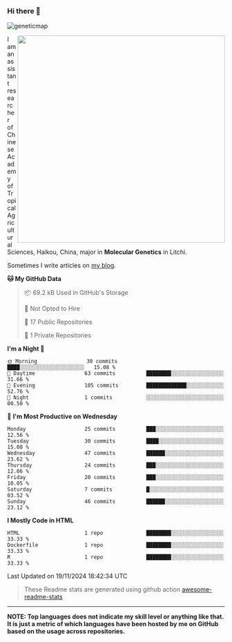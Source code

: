 ### Hi there 👋

<!--
**Wangchangsh/Wangchangsh** is a ✨ _special_ ✨ repository because its `README.md` (this file) appears on your GitHub profile.

Here are some ideas to get you started:

- 🔭 I’m currently working on ...
- 🌱 I’m currently learning ...
- 👯 I’m looking to collaborate on ...
- 🤔 I’m looking for help with ...
- 💬 Ask me about ...
- 📫 How to reach me: ...
- 😄 Pronouns: ...
- ⚡ Fun fact: ...
-->

![geneticmap](https://cdn.jsdelivr.net/gh/Wangchangsh/image@main/molgenetics/Drosophila_Gene_Linkage_Map.6k3x642vc8c0.webp)


<img align="right" src="https://github-readme-stats.vercel.app/api?username=Wangchangsh&show_icons=true&hide_border=true&include_all_commits=true" width="480px">
     
I am an assistant researcher of Chinese Academy of Tropical Agricultural Sciences, Haikou, China, major in **Molecular Genetics** in Litchi.

Sometimes I write articles on [my blog](https://wangchangsheng.netlify.app/).


<!--START_SECTION:waka-->
**🐱 My GitHub Data** 

> 📦 69.2 kB Used in GitHub's Storage 
 > 
> 🚫 Not Opted to Hire
 > 
> 📜 17 Public Repositories 
 > 
> 🔑 1 Private Repositories 
 > 
**I'm a Night 🦉** 

```text
🌞 Morning                30 commits          ████░░░░░░░░░░░░░░░░░░░░░   15.08 % 
🌆 Daytime                63 commits          ████████░░░░░░░░░░░░░░░░░   31.66 % 
🌃 Evening                105 commits         █████████████░░░░░░░░░░░░   52.76 % 
🌙 Night                  1 commits           ░░░░░░░░░░░░░░░░░░░░░░░░░   00.50 % 
```
📅 **I'm Most Productive on Wednesday** 

```text
Monday                   25 commits          ███░░░░░░░░░░░░░░░░░░░░░░   12.56 % 
Tuesday                  30 commits          ████░░░░░░░░░░░░░░░░░░░░░   15.08 % 
Wednesday                47 commits          ██████░░░░░░░░░░░░░░░░░░░   23.62 % 
Thursday                 24 commits          ███░░░░░░░░░░░░░░░░░░░░░░   12.06 % 
Friday                   20 commits          ███░░░░░░░░░░░░░░░░░░░░░░   10.05 % 
Saturday                 7 commits           █░░░░░░░░░░░░░░░░░░░░░░░░   03.52 % 
Sunday                   46 commits          ██████░░░░░░░░░░░░░░░░░░░   23.12 % 
```


**I Mostly Code in HTML** 

```text
HTML                     1 repo              ████████░░░░░░░░░░░░░░░░░   33.33 % 
Dockerfile               1 repo              ████████░░░░░░░░░░░░░░░░░   33.33 % 
R                        1 repo              ████████░░░░░░░░░░░░░░░░░   33.33 % 
```




 Last Updated on 19/11/2024 18:42:34 UTC
<!--END_SECTION:waka-->

> These Readme stats are generated using github action [awesome-readme-stats](https://github.com/anmol098/waka-readme-stats)

-----

**NOTE: Top languages does not indicate my skill level or anything like that. It is just a metric of which languages have been hosted by me on GitHub based on the usage across repositories.**
